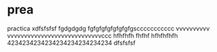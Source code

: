 # prea
practica
xdfsfsfsf
fgdgdgdg
fgfgfgfgfgfgfgfgsccccccccccc
vvvvvvvvvv
vvvvvvvvvvvvvvvvvvvvvvvvvvvvccc
hfhfhfh
fhfhf
hfhfhfhfh
4234234234234234234234234234
dfsfsfsf